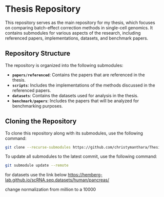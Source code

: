 # Thesis Repository

This repository serves as the main repository for my thesis, which focuses on comparing batch-effect correction methods in single-cell genomics. It contains submodules for various aspects of the research, including referenced papers, implementations, datasets, and benchmark papers.

## Repository Structure

The repository is organized into the following submodules:

- **`papers/referenced`**: Contains the papers that are referenced in the thesis.
- **`scripts`**: Includes the implementations of the methods discussed in the referenced papers.
- **`datasets`**: Contains the datasets used for analysis in the thesis.
- **`benchmark/papers`**: Includes the papers that will be analyzed for benchmarking purposes.

## Cloning the Repository

To clone this repository along with its submodules, use the following command:

```bash
git clone --recurse-submodules https://github.com/christymanthara/Thesis.git
```

To update all submodules to the latest commit, use the following command:

```bash
git submodule update --remote
```
for datasets use the link below
https://hemberg-lab.github.io/scRNA.seq.datasets/human/pancreas/




change normalization from million to a 10000